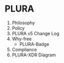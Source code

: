 # PLURA

1) Philosophy  
2) Policy  
3) PLURA v5 Change Log  
4) Why-free  
    - PLURA-Badge  
5) Compliance  
6) PLURA-XDR Diagram
